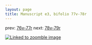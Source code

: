 ```yaml
---
layout: page
title: Manuscript e3, bifolio 77v-78r
---
```


prev: [76v-77r](../76v-77r/) next: [78v-79r](../78v-79r/)



[![Linked to zoomble image](http://www.homermultitext.org/iipsrv?IIIF=/project/homer/pyramidal/deepzoom/hmt/e3bifolio/v1/E3_77v_78r.tif/full/2000,/0/default.jpg)](http://www.homermultitext.org/ict2/?urn=urn:cite2:hmt:e3bifolio.v1:E3_77v_78r)

